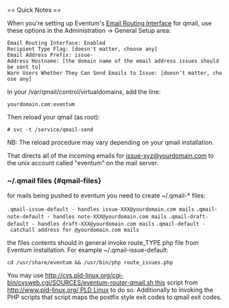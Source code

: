== Quick Notes ==

When you're setting up Eventum's [Email Routing
Interface](/Eventum:Email_Routing_Interface "wikilink") for qmail, use
these options in the Administration -\> General Setup area:

`Email Routing Interface: Enabled`
`Recipient Type Flag: [doesn't matter, choose any]`
`Email Address Prefix: issue-`
`Address Hostname: [the domain name of the email address issues should be sent to]`
`Warn Users Whether They Can Send Emails to Issue: [doesn't matter, choose any]`

In your /var/qmail/control/virtualdomains, add the line:

`yourdomain.com:eventum`

Then reload your qmail (as root):

`# svc -t /service/qmail-send`

NB: The reload procedure may vary depending on your qmail installation.

That directs all of the incoming emails for issue-xyz@yourdomain.com to
the unix account called "eventum" on the mail server.

### \~/.qmail files {#qmail-files}

for mails being pushed to eventum you need to create \~/.qmail-\* files:

`.qmail-issue-default - handles issue-XXX@yourdomain.com mails`
`.qmail-note-default - handles note-XXX@yourdomain.com mails`
`.qmail-draft-default - handles draft-XXX@yourdomain.com mails`
`.qmail-default - catchall address for @yourdomain.com mails`

the files contents should in general invoke route_TYPE.php file from
Eventum installation. For example \~/.qmail-issue-default:

`cd /usr/share/eventum && /usr/bin/php route_issues.php`

You may use
[<http://cvs.pld-linux.org/cgi-bin/cvsweb.cgi/SOURCES/eventum-router-qmail.sh>
this](/http://cvs.pld-linux.org/cgi-bin/cvsweb.cgi/SOURCES/eventum-router-qmail.sh_this "wikilink")
script from [<http://www.pld-linux.org/> PLD
Linux](/http://www.pld-linux.org/_PLD_Linux "wikilink") to do so.
Additionally to invoking the PHP scripts that script maps the postfix
style exit codes to qmail exit codes.
